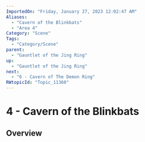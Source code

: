 ```yaml
---
ImportedOn: "Friday, January 27, 2023 12:02:47 AM"
Aliases:
  - "Cavern of the Blinkbats"
  - "Area 4"
Category: "Scene"
Tags:
  - "Category/Scene"
parent:
  - "Gauntlet of the Jing Ring"
up:
  - "Gauntlet of the Jing Ring"
next:
  - "6 - Cavern of The Demon Ring"
RWtopicId: "Topic_11360"
---
```

# 4 - Cavern of the Blinkbats
## Overview

